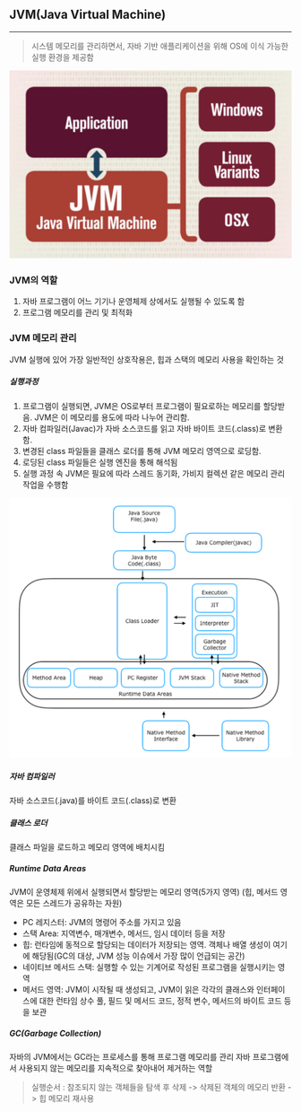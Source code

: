 ## JVM(Java Virtual Machine)

---

> 시스템 메모리를 관리하면서, 자바 기반 애플리케이션을 위해 OS에 이식 가능한 실행 환경을 제공함

![jvm](/cs/개발언어/Java/img/jvm.png)

### JVM의 역할

1. 자바 프로그램이 어느 기기나 운영체제 상에서도 실행될 수 있도록 함
2. 프로그램 메모리를 관리 및 최적화

### JVM 메모리 관리

JVM 실행에 있어 가장 일반적인 상호작용은, 힙과 스택의 메모리 사용을 확인하는 것

##### 실행과정

1. 프로그램이 실행되면, JVM은 OS로부터 프로그램이 필요로하는 메모리를 할당받음. JVM은 이 메모리를 용도에 따라 나누어 관리함.
2. 자바 컴파일러(Javac)가 자바 소스코드를 읽고 자바 바이트 코드(.class)로 변환함.
3. 변경된 class 파일들을 클래스 로더를 통해 JVM 메모리 영역으로 로딩함.
4. 로딩된 class 파일들은 실행 엔진을 통해 해석됨
5. 실행 과정 속 JVM은 필요에 따라 스레드 동기화, 가비지 컬렉션 같은 메모리 관리 작업을 수행함

![jvm-structure](/cs/개발언어/Java/img/jvm-structure.png)

##### 자바 컴파일러

자바 소스코드(.java)를 바이트 코드(.class)로 변환

##### 클래스 로더

클래스 파일을 로드하고 메모리 영역에 배치시킴

##### Runtime Data Areas

JVM이 운영체제 위에서 실행되면서 할당받는 메모리 영역(5가지 영역)
(힙, 메서드 영역은 모든 스레드가 공유하는 자원)

- PC 레지스터: JVM의 명령어 주소를 가지고 있음
- 스택 Area: 지역변수, 매개변수, 메서드, 임시 데이터 등을 저장
- 힙: 런타임에 동적으로 할당되는 데이터가 저장되는 영역. 객체나 배열 생성이 여기에 해당됨(GC의 대상, JVM 성능 이슈에서 가장 많이 언급되는 공간)
- 네이티브 메서드 스택: 실행할 수 있는 기계어로 작성된 프로그램을 실행시키는 영역
- 메서드 영역: JVM이 시작될 때 생성되고, JVM이 읽은 각각의 클래스와 인터페이스에 대한 런타임 상수 풀, 필드 및 메서드 코드, 정적 변수, 메서드의 바이트 코드 등을 보관

##### GC(Garbage Collection)

자바의 JVM에서는 GC라는 프로세스를 통해 프로그램 메모리를 관리
자바 프로그램에서 사용되지 않는 메모리를 지속적으로 찾아내어 제거하는 역할

> 실행순서 : 참조되지 않는 객체들을 탐색 후 삭제 -> 삭제된 객체의 메모리 반환 -> 힙 메모리 재사용
